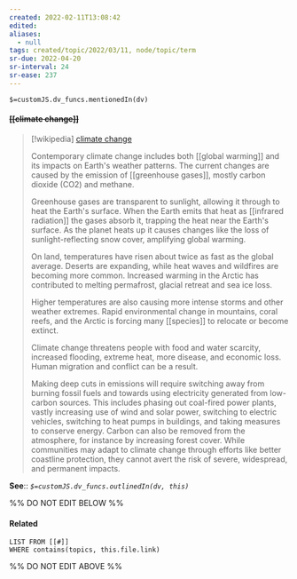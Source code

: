 ```yaml
---
created: 2022-02-11T13:08:42 
edited: 
aliases:
  - null
tags: created/topic/2022/03/11, node/topic/term
sr-due: 2022-04-20
sr-interval: 24
sr-ease: 237
---
```

`$=customJS.dv_funcs.mentionedIn(dv)`

#### <s class="topic-title">[[climate change]]</s>

> [!wikipedia] [climate change](https://en.wikipedia.org/wiki/Climate%20change)
> 
> Contemporary climate change includes both [[global warming]] and its impacts on Earth's weather patterns. The current changes are caused by the emission of [[greenhouse gases]], mostly carbon dioxide (CO2) and methane. 
> 
> Greenhouse gases are transparent to sunlight, allowing it through to heat the Earth's surface. When the Earth emits that heat as [[infrared radiation]] the gases absorb it, trapping the heat near the Earth's surface. As the planet heats up it causes changes like the loss of sunlight-reflecting snow cover, amplifying global warming. 
> 
> On land, temperatures have risen about twice as fast as the global average. Deserts are expanding, while heat waves and wildfires are becoming more common. Increased warming in the Arctic has contributed to melting permafrost, glacial retreat and sea ice loss. 
> 
> Higher temperatures are also causing more intense storms and other weather extremes. Rapid environmental change in mountains, coral reefs, and the Arctic is forcing many [[species]] to relocate or become extinct. 
> 
> Climate change threatens people with food and water scarcity, increased flooding, extreme heat, more disease, and economic loss. Human migration and conflict can be a result. 
> 
> Making deep cuts in emissions will require switching away from burning fossil fuels and towards using electricity generated from low-carbon sources. This includes phasing out coal-fired power plants, vastly increasing use of wind and solar power, switching to electric vehicles, switching to heat pumps in buildings, and taking measures to conserve energy. Carbon can also be removed from the atmosphere, for instance by increasing forest cover. While communities may adapt to climate change through efforts like better coastline protection, they cannot avert the risk of severe, widespread, and permanent impacts.
>


**See**::
*`$=customJS.dv_funcs.outlinedIn(dv, this)`*

%% DO NOT EDIT BELOW %%

#### Related 

```dataview
LIST FROM [[#]]
WHERE contains(topics, this.file.link)
```
%% DO NOT EDIT ABOVE %%
